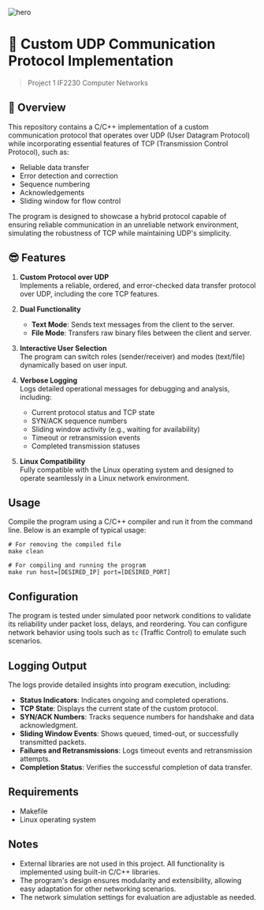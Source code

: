 ![hero](https://anime-hanabi.com/wp-content/uploads/2023/02/trap3.png?w=636)
# 🛜 Custom UDP Communication Protocol Implementation
> Project 1 IF2230 Computer Networks
## 💫 Overview

This repository contains a C/C++ implementation of a custom communication protocol that operates over UDP (User Datagram Protocol) while incorporating essential features of TCP (Transmission Control Protocol), such as:

- Reliable data transfer
- Error detection and correction
- Sequence numbering
- Acknowledgements
- Sliding window for flow control

The program is designed to showcase a hybrid protocol capable of ensuring reliable communication in an unreliable network environment, simulating the robustness of TCP while maintaining UDP's simplicity.


## 😎 Features

1. **Custom Protocol over UDP**  
   Implements a reliable, ordered, and error-checked data transfer protocol over UDP, including the core TCP features.

2. **Dual Functionality**  
   - **Text Mode**: Sends text messages from the client to the server.  
   - **File Mode**: Transfers raw binary files between the client and server.

3. **Interactive User Selection**  
   The program can switch roles (sender/receiver) and modes (text/file) dynamically based on user input.

4. **Verbose Logging**  
   Logs detailed operational messages for debugging and analysis, including:  
   - Current protocol status and TCP state  
   - SYN/ACK sequence numbers  
   - Sliding window activity (e.g., waiting for availability)  
   - Timeout or retransmission events  
   - Completed transmission statuses  

5. **Linux Compatibility**  
   Fully compatible with the Linux operating system and designed to operate seamlessly in a Linux network environment.



## Usage

Compile the program using a C/C++ compiler and run it from the command line. Below is an example of typical usage:

```
# For removing the compiled file
make clean

# For compiling and running the program
make run host=[DESIRED_IP] port=[DESIRED_PORT]
```

## Configuration

The program is tested under simulated poor network conditions to validate its reliability under packet loss, delays, and reordering. You can configure network behavior using tools such as `tc` (Traffic Control) to emulate such scenarios.



## Logging Output

The logs provide detailed insights into program execution, including:
- **Status Indicators**: Indicates ongoing and completed operations.
- **TCP State**: Displays the current state of the custom protocol.
- **SYN/ACK Numbers**: Tracks sequence numbers for handshake and data acknowledgment.
- **Sliding Window Events**: Shows queued, timed-out, or successfully transmitted packets.
- **Failures and Retransmissions**: Logs timeout events and retransmission attempts.
- **Completion Status**: Verifies the successful completion of data transfer.



## Requirements

- Makefile
- Linux operating system


## Notes

- External libraries are not used in this project. All functionality is implemented using built-in C/C++ libraries.  
- The program's design ensures modularity and extensibility, allowing easy adaptation for other networking scenarios.  
- The network simulation settings for evaluation are adjustable as needed.

